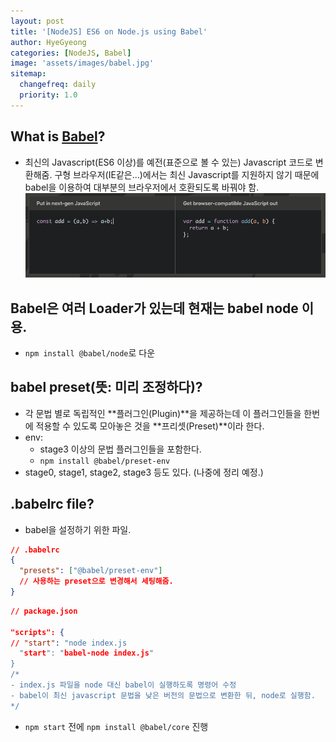 ```yaml
---
layout: post
title: '[NodeJS] ES6 on Node.js using Babel'
author: HyeGyeong
categories: [NodeJS, Babel]
image: 'assets/images/babel.jpg'
sitemap:
  changefreq: daily
  priority: 1.0
---
```


## What is [Babel](https://babeljs.io/)?

- 최신의 Javascript(ES6 이상)를 예전(표준으로 볼 수 있는) Javascript 코드로 변환해줌. 구형 브라우저(IE같은...)에서는 최신 Javascript를 지원하지 않기 때문에 babel을 이용하여 대부분의 브라우저에서 호환되도록 바꿔야 함.
  ![walking](/assets/images/babel_example.png 'What is babel?')

## Babel은 여러 Loader가 있는데 현재는 babel node 이용.

- `npm install @babel/node`로 다운

## babel preset(뜻: 미리 조정하다)?

- 각 문법 별로 독립적인 **플러그인(Plugin)**을 제공하는데 이 플러그인들을 한번에 적용할 수 있도록 모아놓은 것을 **프리셋(Preset)**이라 한다.
- env:
  - stage3 이상의 문법 플러그인들을 포함한다.
  - `npm install @babel/preset-env`
- stage0, stage1, stage2, stage3 등도 있다. (나중에 정리 예정.)

## .babelrc file?

- babel을 설정하기 위한 파일.

```json
// .babelrc
{
  "presets": ["@babel/preset-env"]
  // 사용하는 preset으로 변경해서 세팅해줌.
}
```

```json
// package.json

"scripts": {
// "start": "node index.js
  "start": "babel-node index.js"
}
/*
- index.js 파일을 node 대신 babel이 실행하도록 명령어 수정
- babel이 최신 javascript 문법을 낮은 버전의 문법으로 변환한 뒤, node로 실행함.
*/
```

- `npm start` 전에 `npm install @babel/core` 진행
